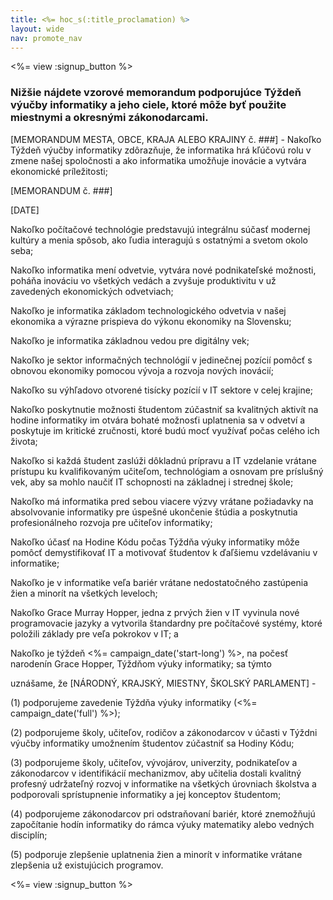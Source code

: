 ```yaml
---
title: <%= hoc_s(:title_proclamation) %>
layout: wide
nav: promote_nav
---
```

<%= view :signup_button %>

### Nižšie nájdete vzorové memorandum podporujúce Týždeň výučby informatiky a jeho ciele, ktoré môže byť použite miestnymi a okresnými zákonodarcami.

  
[MEMORANDUM MESTA, OBCE, KRAJA ALEBO KRAJINY č. ###] - Nakoľko Týždeň výučby informatiky zdôrazňuje, že informatika hrá kľúčovú rolu v zmene našej spoločnosti a ako informatika umožňuje inovácie a vytvára ekonomické príležitosti;

[MEMORANDUM č. ###]

[DATE]

Nakoľko počítačové technológie predstavujú integrálnu súčasť modernej kultúry a menia spôsob, ako ľudia interagujú s ostatnými a svetom okolo seba;

Nakoľko informatika mení odvetvie, vytvára nové podnikateľské možnosti, poháňa inováciu vo všetkých vedách a zvyšuje produktivitu v už zavedených ekonomických odvetviach;

Nakoľko je informatika základom technologického odvetvia v našej ekonomika a výrazne prispieva do výkonu ekonomiky na Slovensku;

Nakoľko je informatika základnou vedou pre digitálny vek;

Nakoľko je sektor informačných technológií v jedinečnej pozícií pomôcť s obnovou ekonomiky pomocou vývoja a rozvoja nových inovácií;

Nakoľko su výhľadovo otvorené tisícky pozícií v IT sektore v celej krajine;

Nakoľko poskytnutie možnosti študentom zúčastniť sa kvalitných aktivít na hodine informatiky im otvára bohaté možnosťi uplatnenia sa v odvetví a poskytuje im kritické zručnosti, ktoré budú mocť využívať počas celého ich života;

Nakoľko si každá študent zaslúži dôkladnú prípravu a IT vzdelanie vrátane prístupu ku kvalifikovaným učiteľom, technológiam a osnovam pre príslušný vek, aby sa mohlo naučiť IT schopnosti na základnej i strednej škole;

Nakoľko má informatika pred sebou viacere výzvy vrátane požiadavky na absolvovanie informatiky pre úspešné ukončenie štúdia a poskytnutia profesionálneho rozvoja pre učiteľov informatiky;

Nakoľko účasť na Hodine Kódu počas Týždňa výuky informatiky môže pomôcť demystifikovať IT a motivovať študentov k ďaľšiemu vzdelávaniu v informatike;

Nakoľko je v informatike veľa bariér vrátane nedostatočného zastúpenia žien a minorít na všetkých leveloch;

Nakoľko Grace Murray Hopper, jedna z prvých žien v IT vyvinula nové programovacie jazyky a vytvorila štandardny pre počítačové systémy, ktoré položili základy pre veľa pokrokov v IT; a

Nakoľko je týždeň <%= campaign_date('start-long') %>, na počesť narodenín Grace Hopper, Týždňom výuky informatiky; sa týmto

uznášame, že [NÁRODNÝ, KRAJSKÝ, MIESTNY, ŠKOLSKÝ PARLAMENT] -

(1) podporujeme zavedenie Týždňa výuky informatiky (<%= campaign_date('full') %>);

(2) podporujeme školy, učiteľov, rodičov a zákonodarcov v účasti v Týždni výučby informatiky umožnením študentov zúčastniť sa Hodiny Kódu;

(3) podporujeme školy, učiteľov, vývojárov, univerzity, podnikateľov a zákonodarcov v identifikácií mechanizmov, aby učitelia dostali kvalitný profesný udržateľný rozvoj v informatike na všetkých úrovniach školstva a podporovali sprístupnenie informatiky a jej konceptov študentom;

(4) podporujeme zákonodarcov pri odstraňovaní bariér, ktoré znemožňujú započítanie hodín informatiky do rámca výuky matematiky alebo vedných disciplín;

(5) podporuje zlepšenie uplatnenia žien a minorít v informatike vrátane zlepšenia už existujúcich programov.

<%= view :signup_button %>
